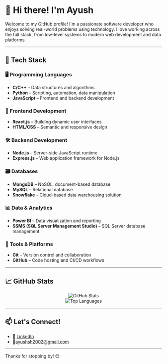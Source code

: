 # 👋 Hi there! I'm Ayush

Welcome to my GitHub profile! I'm a passionate software developer who enjoys solving real-world problems using technology. I love working across the full stack, from low-level systems to modern web development and data platforms.

---

## 🚀 Tech Stack

### 🖥️ **Programming Languages**
- **C/C++** – Data structures and algorithms
- **Python** – Scripting, automation, data manipulation  
- **JavaScript** – Frontend and backend development  

### 🧩 **Frontend Development**
- **React.js** – Building dynamic user interfaces  
- **HTML/CSS** – Semantic and responsive design  

### 🛠️ **Backend Development**
- **Node.js** – Server-side JavaScript runtime  
- **Express.js** – Web application framework for Node.js  

### 🗃️ **Databases**
- **MongoDB** – NoSQL, document-based database  
- **MySQL** – Relational database  
- **Snowflake** – Cloud-based data warehousing solution  

### 📊 **Data & Analytics**
- **Power BI** – Data visualization and reporting  
- **SSMS (SQL Server Management Studio)** – SQL Server database management  

### 🔧 **Tools & Platforms**
- **Git** – Version control and collaboration  
- **GitHub** – Code hosting and CI/CD workflows  

---

## 📈 GitHub Stats

<p align="center">
  <img src="https://github-readme-stats.vercel.app/api?username=ayush-sr02&show_icons=true&theme=radical" alt="GitHub Stats" />
  <br/>
  <img src="https://github-readme-stats.vercel.app/api/top-langs/?username=ayush-sr02&layout=compact&theme=radical" alt="Top Languages" />
</p>

---

## 📫 Let's Connect!

- 💼 [LinkedIn](https://www.linkedin.com/in/ayush1802/)
- 📧ayushsh2002@gmail.com

---

Thanks for stopping by! 😊
